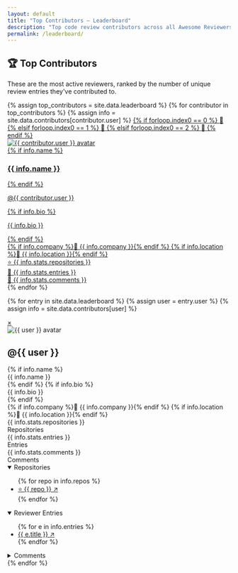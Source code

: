 ```yaml
---
layout: default
title: "Top Contributors – Leaderboard"
description: "Top code review contributors across all Awesome Reviewers entries."
permalink: /leaderboard/
---
```


<section class="leaderboard-header">
  <div class="container">
    <h1>🏆 Top Contributors</h1>
    <p>These are the most active reviewers, ranked by the number of unique review entries they've contributed to.</p>
  </div>
</section>

<main class="main-content">
  <div class="container">
    <div class="reviewer-grid">
      {% assign top_contributors = site.data.leaderboard %}
      {% for contributor in top_contributors %}
      {% assign info = site.data.contributors[contributor.user] %}
      <a href="#contrib-{{ contributor.user }}" class="reviewer-card contributor-card" id="contrib-card-{{ contributor.user }}">
        {% if forloop.index0 == 0 %}
          <span class="badge gold">🥇</span>
        {% elsif forloop.index0 == 1 %}
          <span class="badge silver">🥈</span>
        {% elsif forloop.index0 == 2 %}
          <span class="badge bronze">🥉</span>
        {% endif %}
        <div class="contributor-card-header">
          <img src="{{ info.avatar | default: 'https://github.com/' | append: contributor.user | append: '.png?size=80' }}" alt="{{ contributor.user }} avatar" class="avatar">
          <div class="contributor-card-meta">
            {% if info.name %}<h3 class="contributor-name">{{ info.name }}</h3>{% endif %}
            <p class="username">@{{ contributor.user }}</p>
            {% if info.bio %}<p class="contributor-bio">{{ info.bio }}</p>{% endif %}
            <div class="contributor-extra">
              {% if info.company %}<span class="company">🏢 {{ info.company }}</span>{% endif %}
              {% if info.location %}<span class="location">📍 {{ info.location }}</span>{% endif %}
            </div>
          </div>
        </div>
        <div class="contributor-counts">
          <div>⭐ {{ info.stats.repositories }}</div>
          <div>📄 {{ info.stats.entries }}</div>
          <div>💬 {{ info.stats.comments }}</div>
        </div>
      </a>
      {% endfor %}
    </div>
  </div>
</main>

{% for entry in site.data.leaderboard %}
{% assign user = entry.user %}
{% assign info = site.data.contributors[user] %}
<div id="contrib-{{ user }}" class="drawer">
  <a href="#" class="drawer-overlay"></a>
  <div class="drawer-panel">
    <div class="drawer-header">
      <a href="#" class="drawer-close">&times;</a>
    </div>
    <div class="drawer-body">
      <div class="drawer-profile">
        <img src="{{ info.avatar }}" class="drawer-avatar" alt="{{ user }} avatar">
        <div>
          <h2 class="drawer-title">@{{ user }}</h2>
          {% if info.name %}<div class="drawer-name">{{ info.name }}</div>{% endif %}
          {% if info.bio %}<div class="drawer-bio">{{ info.bio }}</div>{% endif %}
          <div class="drawer-meta">
            {% if info.company %}<span class="company">🏢 {{ info.company }}</span>{% endif %}
            {% if info.location %}<span class="location">📍 {{ info.location }}</span>{% endif %}
          </div>
        </div>
      </div>
      <div class="drawer-stats">
        <div class="stat">
          <div class="count">{{ info.stats.repositories }}</div>
          <div class="label">Repositories</div>
        </div>
        <div class="stat">
          <div class="count">{{ info.stats.entries }}</div>
          <div class="label">Entries</div>
        </div>
        <div class="stat">
          <div class="count">{{ info.stats.comments }}</div>
          <div class="label">Comments</div>
        </div>
      </div>
      <div class="drawer-section">
        <details open>
          <summary>Repositories</summary>
          <ul class="link-list">
          {% for repo in info.repos %}
            <li><a href="/?repo={{ repo | uri_escape }}" target="_blank" rel="noopener noreferrer">⭐ {{ repo }} ↗️</a></li>
          {% endfor %}
          </ul>
        </details>
      </div>
      <div class="drawer-section">
        <details open>
          <summary>Reviewer Entries</summary>
          <ul class="link-list">
          {% for e in info.entries %}
            <li><a href="/reviewers/{{ e.slug }}/" target="_blank" rel="noopener noreferrer">{{ e.title }} ↗️</a></li>
          {% endfor %}
          </ul>
        </details>
      </div>
      <div class="drawer-section">
        <details>
          <summary>Comments</summary>
          <div class="comment-groups">
          {% for pair in info.comments %}
            {% assign slug = pair[0] %}
            {% assign list = pair[1] %}
            {% assign entry = info.entries | where: 'slug', slug | first %}
            {% assign title = entry.title | default: slug %}
            <details class="comment-group">
              <summary>{{ title }}</summary>
              <ul>
                {% for text in list %}
                <li>{{ text }}</li>
                {% endfor %}
              </ul>
            </details>
          {% endfor %}
          </div>
        </details>
      </div>
    </div>
  </div>
</div>
{% endfor %}

